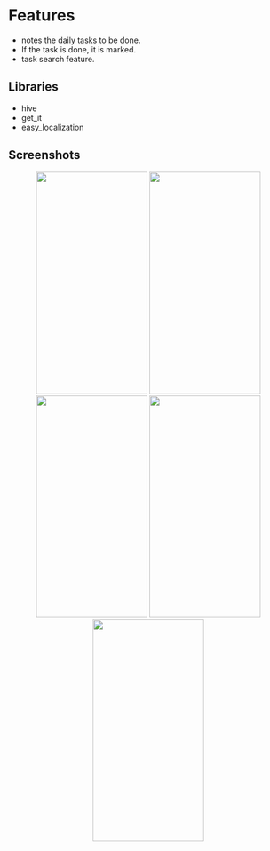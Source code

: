 # Features 
- notes the daily tasks to be done.
- If the task is done, it is marked.
- task search feature.

## Libraries
- hive
- get_it
- easy_localization


## Screenshots
<p align= "middle"/>
<img src= "https://user-images.githubusercontent.com/65537086/226204553-621b3f08-7641-47e1-8c0a-ca4a5581836d.png" width="200" height= "400"/>
<img src= "https://user-images.githubusercontent.com/65537086/226204675-6bf2d908-1575-4039-8277-8d14b8458cc4.png" width="200" height= "400"/>
<img src= "https://user-images.githubusercontent.com/65537086/226204744-9790ad19-59a2-49bd-8ed6-bb71fb021f27.png" width="200" height= "400"/>
<img src= "https://user-images.githubusercontent.com/65537086/226204855-112050ad-4137-4f19-b250-4b01d968b198.png" width="200" height= "400"/>
<img src= "https://user-images.githubusercontent.com/65537086/226204807-fe9f48db-2445-4925-aae6-0da695873e35.png" width="200" height= "400"/>
